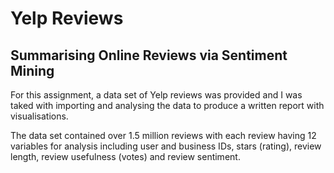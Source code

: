 # Yelp Reviews
## Summarising Online Reviews via Sentiment Mining
For this assignment, a data set of Yelp reviews was provided and I was taked with importing and analysing the data to produce a written report with visualisations.

The data set contained over 1.5 million reviews with each review having 12 variables for analysis including user and business IDs, stars (rating), review length, review usefulness (votes) and review sentiment. 

